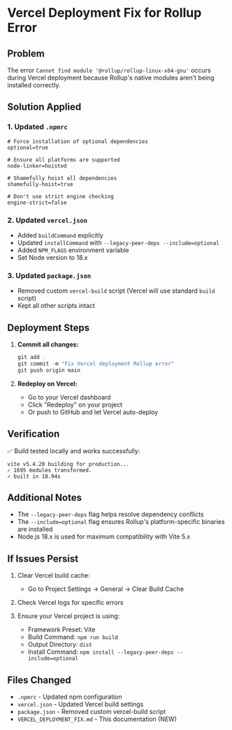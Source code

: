 # Vercel Deployment Fix for Rollup Error

## Problem

The error `Cannot find module '@rollup/rollup-linux-x64-gnu'` occurs during Vercel deployment because Rollup's native modules aren't being installed correctly.

## Solution Applied

### 1. Updated `.npmrc`

```properties
# Force installation of optional dependencies
optional=true

# Ensure all platforms are supported
node-linker=hoisted

# Shamefully hoist all dependencies
shamefully-hoist=true

# Don't use strict engine checking
engine-strict=false
```

### 2. Updated `vercel.json`

- Added `buildCommand` explicitly
- Updated `installCommand` with `--legacy-peer-deps --include=optional`
- Added `NPM_FLAGS` environment variable
- Set Node version to 18.x

### 3. Updated `package.json`

- Removed custom `vercel-build` script (Vercel will use standard `build` script)
- Kept all other scripts intact

## Deployment Steps

1. **Commit all changes:**

   ```powershell
   git add .
   git commit -m "Fix Vercel deployment Rollup error"
   git push origin main
   ```

2. **Redeploy on Vercel:**
   - Go to your Vercel dashboard
   - Click "Redeploy" on your project
   - Or push to GitHub and let Vercel auto-deploy

## Verification

✅ Build tested locally and works successfully:

```
vite v5.4.20 building for production...
✓ 1695 modules transformed.
✓ built in 18.94s
```

## Additional Notes

- The `--legacy-peer-deps` flag helps resolve dependency conflicts
- The `--include=optional` flag ensures Rollup's platform-specific binaries are installed
- Node.js 18.x is used for maximum compatibility with Vite 5.x

## If Issues Persist

1. Clear Vercel build cache:

   - Go to Project Settings → General → Clear Build Cache

2. Check Vercel logs for specific errors

3. Ensure your Vercel project is using:
   - Framework Preset: Vite
   - Build Command: `npm run build`
   - Output Directory: `dist`
   - Install Command: `npm install --legacy-peer-deps --include=optional`

## Files Changed

- `.npmrc` - Updated npm configuration
- `vercel.json` - Updated Vercel build settings
- `package.json` - Removed custom vercel-build script
- `VERCEL_DEPLOYMENT_FIX.md` - This documentation (NEW)
